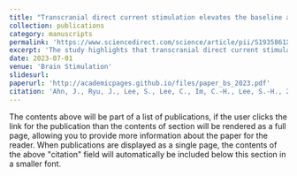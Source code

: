 ```yaml
---
title: "Transcranial direct current stimulation elevates the baseline activity while sharpening the spatial tuning of the human visual cortex"
collection: publications
category: manuscripts
permalink: 'https://www.sciencedirect.com/science/article/pii/S1935861X23018661'
excerpt: 'The study highlights that transcranial direct current stimulation (tDCS), particularly anodal-tDCS, enhances baseline activity and sharpens spatial tuning in the early visual cortex (EVC) by augmenting surround suppression. These effects are hypothesized to involve upregulation of GABAergic neurons, which increases synaptic inhibition and metabolic energy consumption. This suggests that GABAergic modulation plays a critical role in the circuit-level effects of tDCS on EVC'
date: 2023-07-01
venue: 'Brain Stimulation'
slidesurl: 
paperurl: 'http://academicpages.github.io/files/paper_bs_2023.pdf'
citation: 'Ahn, J., Ryu, J., Lee, S., Lee, C., Im, C.-H., Lee, S.-H., 2023. Transcranial direct current stimulation elevates the baseline activity while sharpening the spatial tuning of the human visual cortex. Brain Stimulation 16, 1154–1164. https://doi.org/10.1016/j.brs.2023.07.052'
---
```


The contents above will be part of a list of publications, if the user clicks the link for the publication than the contents of section will be rendered as a full page, allowing you to provide more information about the paper for the reader. When publications are displayed as a single page, the contents of the above "citation" field will automatically be included below this section in a smaller font.
